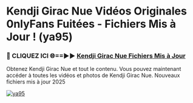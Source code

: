 # Kendji Girac Nue Vidéos Originales 0nlyFans Fuitées - Fichiers Mis à Jour ! (ya95)

<h3>🔴 CLIQUEZ ICI 🌐==►► <a href="https://tinyurl.com/2pmr4ezf" rel="nofollow">Kendji Girac Nue Fichiers Mis à Jour</a></h3>

Obtenez Kendji Girac Nue et tout le contenu. Vous pouvez maintenant accéder à toutes les vidéos et photos de Kendji Girac Nue. Nouveaux fichiers mis à jour 2025

[![ya95](https://i.imgur.com/6SNvagu.gif)](https://tinyurl.com/2pmr4ezf)
